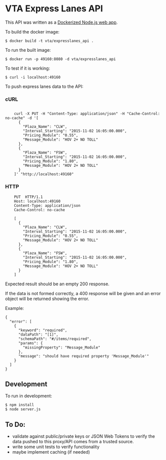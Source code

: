 # VTA Express Lanes API

This API was written as a [Dockerized Node.js web app](https://nodejs.org/en/docs/guides/nodejs-docker-webapp/).

To build the docker image:

    $ docker build -t vta/expresslanes_api .

To run the built image:

    $ docker run -p 49160:8080 -d vta/expresslanes_api


To test if it is working:

    $ curl -i localhost:49160



To push express lanes data to the API:
### cURL
```
    
    curl -X PUT -H "Content-Type: application/json" -H "Cache-Control: no-cache" -d '[
      {
        "Plaza_Name": "CLW",
        "Interval_Starting": "2015-11-02 16:05:00.000",
        "Pricing_Module": "0.55",
        "Message_Module": "HOV 2+ NO TOLL"
      },
      {
        "Plaza_Name": "FSW",
        "Interval_Starting": "2015-11-02 16:05:00.000",
        "Pricing_Module": "1.80",
        "Message_Module": "HOV 2+ NO TOLL"
      }
    ]' "http://localhost:49160"
```

### HTTP
```
    PUT  HTTP/1.1
    Host: localhost:49160
    Content-Type: application/json
    Cache-Control: no-cache
    
    [
      {
        "Plaza_Name": "CLW",
        "Interval_Starting": "2015-11-02 16:05:00.000",
        "Pricing_Module": "0.55",
        "Message_Module": "HOV 2+ NO TOLL"
      },
      {
        "Plaza_Name": "FSW",
        "Interval_Starting": "2015-11-02 16:05:00.000",
        "Pricing_Module": "1.80",
        "Message_Module": "HOV 2+ NO TOLL"
      }
    ]
```

Expected result should be an empty 200 response.

If the data is not formed correctly, a 400 response will be given and an error object will be returned showing the error.

Example:
```
{
  "error": [
    {
      "keyword": "required",
      "dataPath": "[1]",
      "schemaPath": "#/items/required",
      "params": {
        "missingProperty": "Message_Module"
      },
      "message": "should have required property 'Message_Module'"
    }
  ]
}
```



## Development

To run in development:
```
$ npm install
$ node server.js
```


## To Do:

 * validate against public/private keys or JSON Web Tokens to verify the data pushed to this proxy/API comes from a trusted source.
 * write some unit tests to verify functionality
 * maybe implement caching (if needed)
